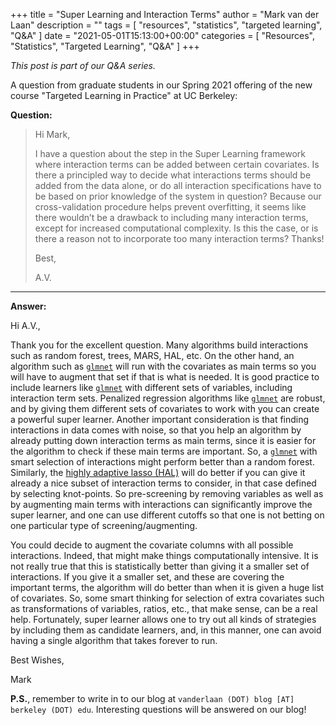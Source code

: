 +++
title = "Super Learning and Interaction Terms"
author = "Mark van der Laan"
description = ""
tags = [
    "resources",
    "statistics",
    "targeted learning",
    "Q&A"
]
date = "2021-05-01T15:13:00+00:00"
categories = [
    "Resources",
    "Statistics",
    "Targeted Learning",
    "Q&A"
]
+++

_This post is part of our Q&A series._

A question from graduate students in our Spring 2021 offering of the new course
"Targeted Learning in Practice" at UC Berkeley:

__Question:__

> Hi Mark,
>
> I have a question about the step in the Super Learning framework where
> interaction terms can be added between certain covariates. Is there
> a principled way to decide what interactions terms should be added from the
> data alone, or do all interaction specifications have to be based on prior
> knowledge of the system in question? Because our cross-validation procedure
> helps prevent overfitting, it seems like there wouldn’t be a drawback to
> including many interaction terms, except for increased computational
> complexity. Is this the case, or is there a reason not to incorporate too many
> interaction terms? Thanks!
>
> Best,
>
> A.V.

---

__Answer:__

Hi A.V.,

Thank you for the excellent question. Many algorithms build interactions such as
random forest, trees, MARS, HAL, etc. On the other hand, an algorithm such as
[`glmnet`](https://glmnet.stanford.edu/articles/glmnet.html) will run with the
covariates as main terms so you will have to augment that set if that is what is
needed. It is good practice to include learners like
[`glmnet`](https://glmnet.stanford.edu/articles/glmnet.html) with different sets
of variables, including interaction term sets. Penalized regression algorithms
like [`glmnet`](https://glmnet.stanford.edu/articles/glmnet.html) are robust,
and by giving them different sets of covariates to work with you can create
a powerful super learner. Another important consideration is that finding
interactions in data comes with noise, so that you help an algorithm by already
putting down interaction terms as main terms, since it is easier for the
algorithm to check if these main terms are important. So,
a [`glmnet`](https://glmnet.stanford.edu/articles/glmnet.html) with smart
selection of interactions might perform better than a random forest. Similarly,
the [highly adaptive lasso (HAL)](https://github.com/tlverse/hal9001) will do
better if you can give it already a nice subset of interaction terms to
consider, in that case defined by selecting knot-points. So pre-screening by
removing variables as well as by augmenting main terms with interactions can
significantly improve the super learner, and one can use different cutoffs so
that one is not betting on one particular type of screening/augmenting.

You could decide to augment the covariate columns with all possible
interactions. Indeed, that might make things computationally intensive. It is
not really true that this is statistically better than giving it a smaller set
of interactions. If you give it a smaller set, and these are covering the
important terms, the algorithm will do better than when it is given a huge list
of covariates. So, some smart thinking for selection of extra covariates such as
transformations of variables, ratios, etc., that make sense, can be a real help.
Fortunately, super learner allows one to try out all kinds of strategies by
including them as candidate learners, and, in this manner, one can avoid having
a single algorithm that takes forever to run.

Best Wishes,

Mark

__P.S.__, remember to write in to our blog at `vanderlaan (DOT) blog [AT]
berkeley (DOT) edu`. Interesting questions will be answered on our blog!
